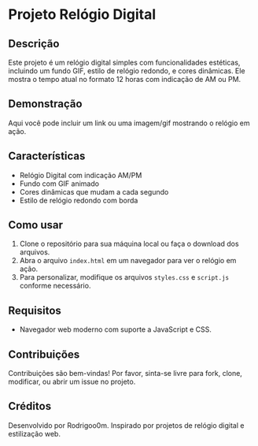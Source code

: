# Projeto Relógio Digital

## Descrição
Este projeto é um relógio digital simples com funcionalidades estéticas, incluindo um fundo GIF, estilo de relógio redondo, e cores dinâmicas. Ele mostra o tempo atual no formato 12 horas com indicação de AM ou PM.

## Demonstração
Aqui você pode incluir um link ou uma imagem/gif mostrando o relógio em ação.

## Características
- Relógio Digital com indicação AM/PM
- Fundo com GIF animado
- Cores dinâmicas que mudam a cada segundo
- Estilo de relógio redondo com borda

## Como usar
1. Clone o repositório para sua máquina local ou faça o download dos arquivos.
2. Abra o arquivo `index.html` em um navegador para ver o relógio em ação.
3. Para personalizar, modifique os arquivos `styles.css` e `script.js` conforme necessário.

## Requisitos
- Navegador web moderno com suporte a JavaScript e CSS.

## Contribuições
Contribuições são bem-vindas! Por favor, sinta-se livre para fork, clone, modificar, ou abrir um issue no projeto.

## Créditos
Desenvolvido por Rodrigoo0m.
Inspirado por projetos de relógio digital e estilização web.

